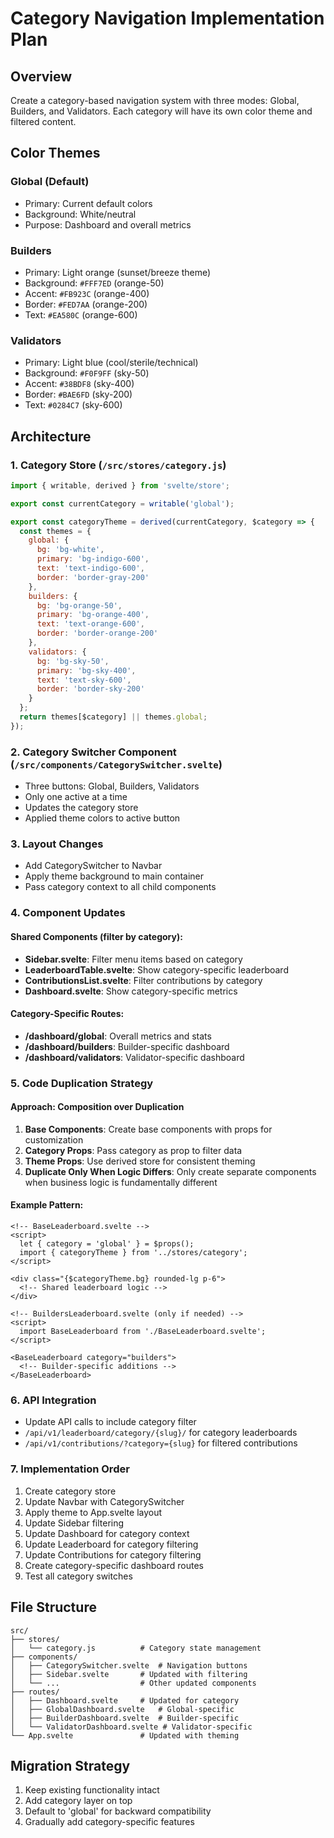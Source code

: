 # Category Navigation Implementation Plan

## Overview
Create a category-based navigation system with three modes: Global, Builders, and Validators. Each category will have its own color theme and filtered content.

## Color Themes

### Global (Default)
- Primary: Current default colors
- Background: White/neutral
- Purpose: Dashboard and overall metrics

### Builders
- Primary: Light orange (sunset/breeze theme)
- Background: `#FFF7ED` (orange-50)
- Accent: `#FB923C` (orange-400)
- Border: `#FED7AA` (orange-200)
- Text: `#EA580C` (orange-600)

### Validators  
- Primary: Light blue (cool/sterile/technical)
- Background: `#F0F9FF` (sky-50)
- Accent: `#38BDF8` (sky-400)
- Border: `#BAE6FD` (sky-200)
- Text: `#0284C7` (sky-600)

## Architecture

### 1. Category Store (`/src/stores/category.js`)
```javascript
import { writable, derived } from 'svelte/store';

export const currentCategory = writable('global');

export const categoryTheme = derived(currentCategory, $category => {
  const themes = {
    global: {
      bg: 'bg-white',
      primary: 'bg-indigo-600',
      text: 'text-indigo-600',
      border: 'border-gray-200'
    },
    builders: {
      bg: 'bg-orange-50',
      primary: 'bg-orange-400',
      text: 'text-orange-600',
      border: 'border-orange-200'
    },
    validators: {
      bg: 'bg-sky-50',
      primary: 'bg-sky-400',
      text: 'text-sky-600',
      border: 'border-sky-200'
    }
  };
  return themes[$category] || themes.global;
});
```

### 2. Category Switcher Component (`/src/components/CategorySwitcher.svelte`)
- Three buttons: Global, Builders, Validators
- Only one active at a time
- Updates the category store
- Applied theme colors to active button

### 3. Layout Changes
- Add CategorySwitcher to Navbar
- Apply theme background to main container
- Pass category context to all child components

### 4. Component Updates

#### Shared Components (filter by category):
- **Sidebar.svelte**: Filter menu items based on category
- **LeaderboardTable.svelte**: Show category-specific leaderboard
- **ContributionsList.svelte**: Filter contributions by category
- **Dashboard.svelte**: Show category-specific metrics

#### Category-Specific Routes:
- **/dashboard/global**: Overall metrics and stats
- **/dashboard/builders**: Builder-specific dashboard
- **/dashboard/validators**: Validator-specific dashboard

### 5. Code Duplication Strategy

#### Approach: Composition over Duplication
1. **Base Components**: Create base components with props for customization
2. **Category Props**: Pass category as prop to filter data
3. **Theme Props**: Use derived store for consistent theming
4. **Duplicate Only When Logic Differs**: Only create separate components when business logic is fundamentally different

#### Example Pattern:
```svelte
<!-- BaseLeaderboard.svelte -->
<script>
  let { category = 'global' } = $props();
  import { categoryTheme } from '../stores/category';
</script>

<div class="{$categoryTheme.bg} rounded-lg p-6">
  <!-- Shared leaderboard logic -->
</div>
```

```svelte
<!-- BuildersLeaderboard.svelte (only if needed) -->
<script>
  import BaseLeaderboard from './BaseLeaderboard.svelte';
</script>

<BaseLeaderboard category="builders">
  <!-- Builder-specific additions -->
</BaseLeaderboard>
```

### 6. API Integration
- Update API calls to include category filter
- `/api/v1/leaderboard/category/{slug}/` for category leaderboards
- `/api/v1/contributions/?category={slug}` for filtered contributions

### 7. Implementation Order
1. Create category store
2. Update Navbar with CategorySwitcher
3. Apply theme to App.svelte layout
4. Update Sidebar filtering
5. Update Dashboard for category context
6. Update Leaderboard for category filtering
7. Update Contributions for category filtering
8. Create category-specific dashboard routes
9. Test all category switches

## File Structure
```
src/
├── stores/
│   └── category.js          # Category state management
├── components/
│   ├── CategorySwitcher.svelte  # Navigation buttons
│   ├── Sidebar.svelte       # Updated with filtering
│   └── ...                  # Other updated components
├── routes/
│   ├── Dashboard.svelte     # Updated for category
│   ├── GlobalDashboard.svelte   # Global-specific
│   ├── BuilderDashboard.svelte  # Builder-specific
│   └── ValidatorDashboard.svelte # Validator-specific
└── App.svelte               # Updated with theming
```

## Migration Strategy
1. Keep existing functionality intact
2. Add category layer on top
3. Default to 'global' for backward compatibility
4. Gradually add category-specific features